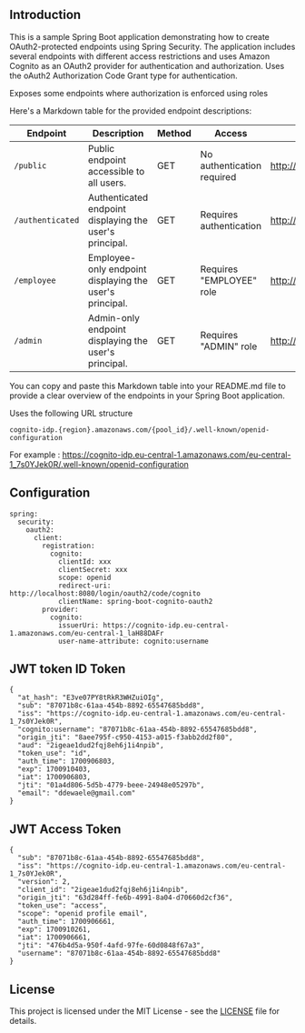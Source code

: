 ## Introduction

This is a sample Spring Boot application demonstrating how to create OAuth2-protected endpoints using Spring Security. 
The application includes several endpoints with different access restrictions and uses Amazon Cognito as an OAuth2 provider for authentication and authorization.
Uses the oAuth2 Authorization Code Grant type for authentication.

Exposes some endpoints where authorization is enforced using roles

Here's a Markdown table for the provided endpoint descriptions:

| Endpoint        | Description                                        | Method | Access                    | Example                          |
|-----------------|----------------------------------------------------|--------|---------------------------|----------------------------------|
| `/public`       | Public endpoint accessible to all users.         | GET    | No authentication required | [http://localhost:8080/public](http://localhost:8080/public)             |
| `/authenticated`| Authenticated endpoint displaying the user's principal. | GET | Requires authentication  | [http://localhost:8080/authenticated](http://localhost:8080/authenticated) |
| `/employee`     | Employee-only endpoint displaying the user's principal. | GET | Requires "EMPLOYEE" role | [http://localhost:8080/employee](http://localhost:8080/employee)       |
| `/admin`        | Admin-only endpoint displaying the user's principal.    | GET | Requires "ADMIN" role    | [http://localhost:8080/admin](http://localhost:8080/admin)             |

You can copy and paste this Markdown table into your README.md file to provide a clear overview of the endpoints in your Spring Boot application.




Uses the following URL structure 

```
cognito-idp.{region}.amazonaws.com/{pool_id}/.well-known/openid-configuration
```

For example :
https://cognito-idp.eu-central-1.amazonaws.com/eu-central-1_7s0YJek0R/.well-known/openid-configuration


## Configuration

```
spring:
  security:
    oauth2:
      client:
        registration:
          cognito:
            clientId: xxx
            clientSecret: xxx
            scope: openid
            redirect-uri: http://localhost:8080/login/oauth2/code/cognito
            clientName: spring-boot-cognito-oauth2
        provider:
          cognito:
            issuerUri: https://cognito-idp.eu-central-1.amazonaws.com/eu-central-1_laH88DAFr
            user-name-attribute: cognito:username

```

## JWT token ID Token

```
{
  "at_hash": "E3ve07PY8tRkR3WHZuiOIg",
  "sub": "87071b8c-61aa-454b-8892-65547685bdd8",
  "iss": "https://cognito-idp.eu-central-1.amazonaws.com/eu-central-1_7s0YJek0R",
  "cognito:username": "87071b8c-61aa-454b-8892-65547685bdd8",
  "origin_jti": "8aee795f-c950-4153-a015-f3abb2dd2f80",
  "aud": "2igeae1dud2fqj8eh6j1i4npib",
  "token_use": "id",
  "auth_time": 1700906803,
  "exp": 1700910403,
  "iat": 1700906803,
  "jti": "01a4d806-5d5b-4779-beee-24948e05297b",
  "email": "ddewaele@gmail.com"
}
```

## JWT Access Token

```
{
  "sub": "87071b8c-61aa-454b-8892-65547685bdd8",
  "iss": "https://cognito-idp.eu-central-1.amazonaws.com/eu-central-1_7s0YJek0R",
  "version": 2,
  "client_id": "2igeae1dud2fqj8eh6j1i4npib",
  "origin_jti": "63d284ff-fe6b-4991-8a04-d70660d2cf36",
  "token_use": "access",
  "scope": "openid profile email",
  "auth_time": 1700906661,
  "exp": 1700910261,
  "iat": 1700906661,
  "jti": "476b4d5a-950f-4afd-97fe-60d0848f67a3",
  "username": "87071b8c-61aa-454b-8892-65547685bdd8"
}
```

## License

This project is licensed under the MIT License - see the [LICENSE](LICENSE.md) file for details.
